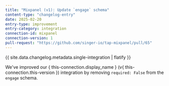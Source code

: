 ```yaml
---
title: "Mixpanel (v1): Update `engage` schema"
content-type: "changelog-entry"
date: 2025-02-20
entry-type: improvement
entry-category: integration
connection-id: mixpanel
connection-version: 1
pull-request: "https://github.com/singer-io/tap-mixpanel/pull/65"
---
```

{{ site.data.changelog.metadata.single-integration | flatify }}

We've improved our { this-connection.display_name } (v{ this-connection.this-version }) integration by removing `required: False` from the `engage` schema.